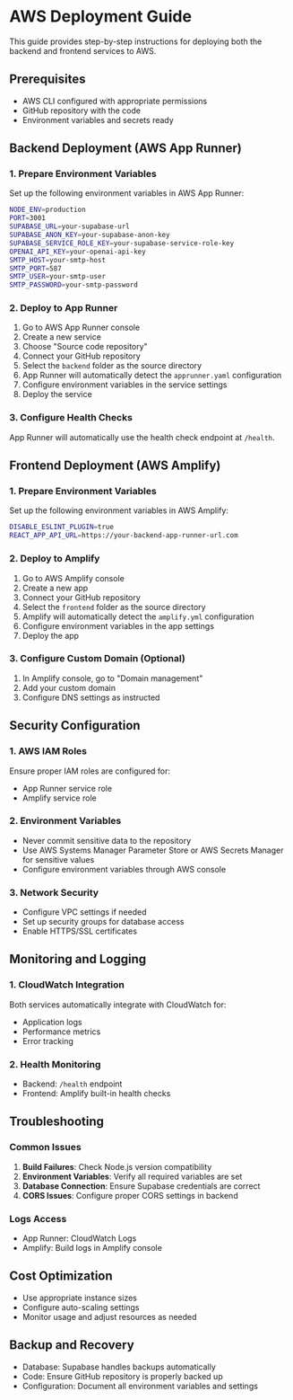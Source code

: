 # AWS Deployment Guide

This guide provides step-by-step instructions for deploying both the backend and frontend services to AWS.

## Prerequisites

- AWS CLI configured with appropriate permissions
- GitHub repository with the code
- Environment variables and secrets ready

## Backend Deployment (AWS App Runner)

### 1. Prepare Environment Variables

Set up the following environment variables in AWS App Runner:

```bash
NODE_ENV=production
PORT=3001
SUPABASE_URL=your-supabase-url
SUPABASE_ANON_KEY=your-supabase-anon-key
SUPABASE_SERVICE_ROLE_KEY=your-supabase-service-role-key
OPENAI_API_KEY=your-openai-api-key
SMTP_HOST=your-smtp-host
SMTP_PORT=587
SMTP_USER=your-smtp-user
SMTP_PASSWORD=your-smtp-password
```

### 2. Deploy to App Runner

1. Go to AWS App Runner console
2. Create a new service
3. Choose "Source code repository"
4. Connect your GitHub repository
5. Select the `backend` folder as the source directory
6. App Runner will automatically detect the `apprunner.yaml` configuration
7. Configure environment variables in the service settings
8. Deploy the service

### 3. Configure Health Checks

App Runner will automatically use the health check endpoint at `/health`.

## Frontend Deployment (AWS Amplify)

### 1. Prepare Environment Variables

Set up the following environment variables in AWS Amplify:

```bash
DISABLE_ESLINT_PLUGIN=true
REACT_APP_API_URL=https://your-backend-app-runner-url.com
```

### 2. Deploy to Amplify

1. Go to AWS Amplify console
2. Create a new app
3. Connect your GitHub repository
4. Select the `frontend` folder as the source directory
5. Amplify will automatically detect the `amplify.yml` configuration
6. Configure environment variables in the app settings
7. Deploy the app

### 3. Configure Custom Domain (Optional)

1. In Amplify console, go to "Domain management"
2. Add your custom domain
3. Configure DNS settings as instructed

## Security Configuration

### 1. AWS IAM Roles

Ensure proper IAM roles are configured for:
- App Runner service role
- Amplify service role

### 2. Environment Variables

- Never commit sensitive data to the repository
- Use AWS Systems Manager Parameter Store or AWS Secrets Manager for sensitive values
- Configure environment variables through AWS console

### 3. Network Security

- Configure VPC settings if needed
- Set up security groups for database access
- Enable HTTPS/SSL certificates

## Monitoring and Logging

### 1. CloudWatch Integration

Both services automatically integrate with CloudWatch for:
- Application logs
- Performance metrics
- Error tracking

### 2. Health Monitoring

- Backend: `/health` endpoint
- Frontend: Amplify built-in health checks

## Troubleshooting

### Common Issues

1. **Build Failures**: Check Node.js version compatibility
2. **Environment Variables**: Verify all required variables are set
3. **Database Connection**: Ensure Supabase credentials are correct
4. **CORS Issues**: Configure proper CORS settings in backend

### Logs Access

- App Runner: CloudWatch Logs
- Amplify: Build logs in Amplify console

## Cost Optimization

- Use appropriate instance sizes
- Configure auto-scaling settings
- Monitor usage and adjust resources as needed

## Backup and Recovery

- Database: Supabase handles backups automatically
- Code: Ensure GitHub repository is properly backed up
- Configuration: Document all environment variables and settings
